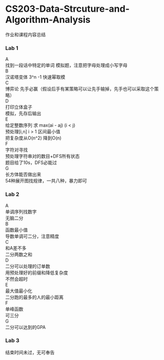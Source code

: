 # CS203-Data-Strcuture-and-Algorithm-Analysis
作业和课程内容总结

### Lab 1
A
<br/>
找到一段话中特定的单词
模拟题，注意把字母处理成小写字母
<br/>
B
<br/>
汉诺塔变体
3^n -1 快速幂取模
<br/>
C
<br/>
博弈论
先手必赢（假设后手有某策略可以让先手输掉，先手也可以采取这个策略）
<br/>
D
<br/>
打印立体盒子
<br/>
模拟，先存后输出
<br/>
E
<br/>
给定整数序列 求 max(ai - aj) (i < j)
<br/>
预处理[i,n] i > 1 区间最小值
<br/>
把复杂度从O(n^2) 降到O(n)
<br/>
F
<br/>
字符对寻找
<br/>
预处理字符串对的数目+DFS所有状态
<br/>
题目给了10s，DFS必能过
<br/>
G
<br/>
长方体能否做出来
<br/>
54种展开图找规律，一共八种，暴力即可
<br/>
### Lab 2
A
<br/>
单调序列找数字
<br/>
无脑二分
<br/>
B
<br/>
函数最小值
<br/>
导数单调可二分，注意精度
<br/>
C
<br/>
和A差不多
<br/>
二分两数之和
<br/>
D
<br/>
二分可以处理的订单数
<br/>
用预处理好的前缀和降低复杂度
<br/>
不然会超时
<br/>
E
<br/>
最大值最小化
<br/>
二分跑的最多的人的最小距离
<br/>
F
<br/>
单峰函数
<br/>
可三分
<br/>
G
<br/>
二分可以达到的GPA
### Lab 3

结束时间未过，无可奉告
